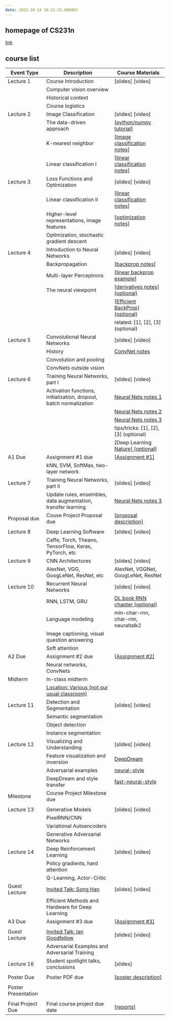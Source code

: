 ```yaml
---
date: 2022-10-14 16:21:31.009465
---
```

## homepage of CS231n

[link](http://cs231n.stanford.edu/2017/syllabus.html)

## course list

| Event Type          | Description                                                  | Course Materials                                             |
| ------------------- | ------------------------------------------------------------ | ------------------------------------------------------------ |
| Lecture  1          | Course  Introduction                                         | [slides] [video]                                             |
|                     | Computer vision overview                                     |                                                              |
|                     | Historical context                                           |                                                              |
|                     | Course logistics                                             |                                                              |
| Lecture 2           | Image  Classification                                        | [slides] [video]                                             |
|                     | The data-driven approach                                     | [[python/numpy   tutorial\]](http://cs231n.github.io/python-numpy-tutorial) |
|                     | K-nearest neighbor                                           | [[image   classification notes\]](http://cs231n.github.io/classification) |
|                     | Linear classification I                                      | [[linear   classification notes\]](http://cs231n.github.io/linear-classify) |
| Lecture 3           | Loss  Functions and Optimization                             | [slides] [video]                                             |
|                     | Linear classification II                                     | [[linear   classification notes\]](http://cs231n.github.io/linear-classify) |
|                     | Higher-level representations,  image features                | [[optimization   notes\]](http://cs231n.github.io/optimization-1) |
|                     | Optimization, stochastic  gradient descent                   |                                                              |
| Lecture 4           | Introduction  to Neural Networks                             | [slides] [video]                                             |
|                     | Backpropagation                                              | [[backprop   notes\]](http://cs231n.github.io/optimization-2) |
|                     | Multi-layer Perceptrons                                      | [[linear backprop example\]](http://cs231n.stanford.edu/2017/handouts/linear-backprop.pdf) |
|                     | The neural viewpoint                                         | [[derivatives notes\] (optional)](http://cs231n.stanford.edu/2017/handouts/derivatives.pdf) |
|                     |                                                              | [[Efficient   BackProp\] (optional)](http://yann.lecun.com/exdb/publis/pdf/lecun-98b.pdf) |
|                     |                                                              | related: [1], [2], [3] (optional)                            |
| Lecture 5           | Convolutional  Neural Networks                               | [slides] [video]                                             |
|                     | History                                                      | [ConvNet   notes](http://cs231n.github.io/convolutional-networks/) |
|                     | Convolution and pooling                                      |                                                              |
|                     | ConvNets outside vision                                      |                                                              |
| Lecture 6           | Training  Neural Networks, part I                            | [slides] [video]                                             |
|                     | Activation functions,  initialization, dropout, batch normalization | [Neural   Nets notes 1](http://cs231n.github.io/neural-networks-1/) |
|                     |                                                              | [Neural   Nets notes 2](http://cs231n.github.io/neural-networks-2/) |
|                     |                                                              | [Neural   Nets notes 3](http://cs231n.github.io/neural-networks-3/) |
|                     |                                                              | tips/tricks: [1], [2], [3] (optional)                        |
|                     |                                                              | [Deep Learning [Nature\] (optional)](http://www.nature.com/nature/journal/v521/n7553/full/nature14539.html) |
| A1 Due              | Assignment  #1 due                                           | [[Assignment   #1\]](http://cs231n.github.io/assignments2017/assignment1/) |
|                     | kNN, SVM, SoftMax, two-layer  network                        |                                                              |
| Lecture 7           | Training  Neural Networks, part II                           | [slides] [video]                                             |
|                     | Update rules, ensembles, data  augmentation, transfer learning | [Neural   Nets notes 3](http://cs231n.github.io/neural-networks-3/) |
| Proposal due        | Couse  Project Proposal due                                  | [[proposal   description\]](http://cs231n.stanford.edu/project.html) |
|                     |                                                              |                                                              |
| Lecture 8           | Deep  Learning Software                                      | [slides] [video]                                             |
|                     | Caffe, Torch, Theano,  TensorFlow, Keras, PyTorch, etc       |                                                              |
| Lecture 9           | CNN  Architectures                                           | [slides] [video]                                             |
|                     | AlexNet, VGG, GoogLeNet, ResNet,  etc                        | AlexNet, VGGNet, GoogLeNet, ResNet                           |
| Lecture 10          | Recurrent  Neural Networks                                   | [slides] [video]                                             |
|                     | RNN, LSTM, GRU                                               | [DL   book RNN chapter (optional)](http://www.deeplearningbook.org/contents/rnn.html) |
|                     | Language modeling                                            | min-char-rnn, char-rnn, neuraltalk2                          |
|                     | Image captioning, visual  question answering                 |                                                              |
|                     | Soft attention                                               |                                                              |
| A2 Due              | Assignment  #2 due                                           | [[Assignment   #2\]](http://cs231n.github.io/assignments2017/assignment2/) |
|                     | Neural networks, ConvNets                                    |                                                              |
| Midterm             | In-class  midterm                                            |                                                              |
|                     | [Location: Various (not our usual classroom)](https://piazza.com/class/j0vi72697xc49k?cid=1272) |                                                              |
| Lecture 11          | Detection  and Segmentation                                  | [slides] [video]                                             |
|                     | Semantic segmentation                                        |                                                              |
|                     | Object detection                                             |                                                              |
|                     | Instance segmentation                                        |                                                              |
| Lecture 12          | Visualizing  and Understanding                               | [slides] [video]                                             |
|                     | Feature visualization and  inversion                         | [DeepDream](https://github.com/google/deepdream)             |
|                     | Adversarial examples                                         | [neural-style](https://github.com/jcjohnson/neural-style)    |
|                     | DeepDream and style transfer                                 | [fast-neural-style](https://github.com/jcjohnson/fast-neural-style) |
| Milestone           | Course  Project Milestone due                                |                                                              |
|                     |                                                              |                                                              |
| Lecture 13          | Generative  Models                                           | [slides] [video]                                             |
|                     | PixelRNN/CNN                                                 |                                                              |
|                     | Variational Autoencoders                                     |                                                              |
|                     | Generative Adversarial Networks                              |                                                              |
| Lecture 14          | Deep  Reinforcement Learning                                 | [slides] [video]                                             |
|                     | Policy gradients, hard attention                             |                                                              |
|                     | Q-Learning, Actor-Critic                                     |                                                              |
| Guest Lecture       | [Invited   Talk: Song Han](https://stanford.edu/~songhan/)   | [slides] [video]                                             |
|                     | Efficient Methods and Hardware  for Deep Learning            |                                                              |
| A3 Due              | Assignment  #3 due                                           | [[Assignment   #3\]](http://cs231n.github.io/assignments2017/assignment3/) |
|                     |                                                              |                                                              |
| Guest Lecture       | [Invited   Talk: Ian Goodfellow](http://www.iangoodfellow.com/) | [slides] [video]                                             |
|                     | Adversarial Examples and  Adversarial Training               |                                                              |
| Lecture 16          | Student  spotlight talks, conclusions                        | [slides]                                                     |
|                     |                                                              |                                                              |
| Poster Due          | Poster  PDF due                                              | [[poster   description\]](http://cs231n.stanford.edu/project.html) |
|                     |                                                              |                                                              |
| Poster Presentation |                                                              |                                                              |
|                     |                                                              |                                                              |
| Final Project Due   | Final  course project due date                               | [[reports\]](http://cs231n.stanford.edu/2017/reports.html)   |